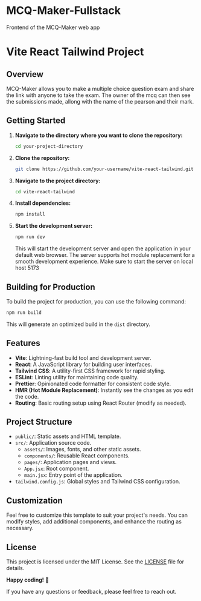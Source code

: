# MCQ-Maker-Fullstack
Frontend of the MCQ-Maker web app


# Vite React Tailwind Project

## Overview

MCQ-Maker allows you to make a multiple choice question exam and share the link with anyone to take the exam.
The owner of the mcq can then see the submissions made, allong with the name of the pearson and their mark.

## Getting Started

1. **Navigate to the directory where you want to clone the repository:**

   ```bash
   cd your-project-directory
   ```

2. **Clone the repository:**

   ```bash
   git clone https://github.com/your-username/vite-react-tailwind.git
   ```

3. **Navigate to the project directory:**

   ```bash
   cd vite-react-tailwind
   ```

4. **Install dependencies:**

   ```bash
   npm install
   ```

5. **Start the development server:**

   ```bash
   npm run dev
   ```

   This will start the development server and open the application in your default web browser. The server supports hot module replacement for a smooth development experience.
   Make sure to start the server on local host 5173

## Building for Production

To build the project for production, you can use the following command:

```bash
npm run build
```

This will generate an optimized build in the `dist` directory.

## Features

- **Vite**: Lightning-fast build tool and development server.
- **React**: A JavaScript library for building user interfaces.
- **Tailwind CSS**: A utility-first CSS framework for rapid styling.
- **ESLint**: Linting utility for maintaining code quality.
- **Prettier**: Opinionated code formatter for consistent code style.
- **HMR (Hot Module Replacement)**: Instantly see the changes as you edit the code.
- **Routing**: Basic routing setup using React Router (modify as needed).

## Project Structure

- `public/`: Static assets and HTML template.
- `src/`: Application source code.
  - `assets/`: Images, fonts, and other static assets.
  - `components/`: Reusable React components.
  - `pages/`: Application pages and views.
  - `App.jsx`: Root component.
  - `main.jsx`: Entry point of the application.
- `tailwind.config.js`: Global styles and Tailwind CSS configuration.

## Customization

Feel free to customize this template to suit your project's needs. You can modify styles, add additional components, and enhance the routing as necessary.

## License

This project is licensed under the MIT License. See the [LICENSE](LICENSE) file for details.


**Happy coding!** 🚀

If you have any questions or feedback, please feel free to reach out.
```


